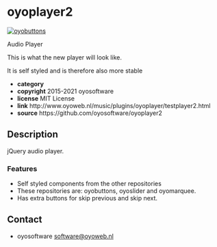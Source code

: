# oyoplayer2
<a href="http://oyoweb.nl/music/plugins/oyoplayer/testplayer2.html" target="_blank">
  <img src="http://oyoweb.nl/music/plugins/oyoplayer/oyoplayer2.jpg" alt="oyobuttons">
</a>
<p>Audio Player</p>
<div>
<p>This is what the new player will look like.</p>
<p>It is self styled and is therefore also more stable</p>
</div>
<ul>
  <li><strong>category</strong> </li>
  <li><strong>copyright</strong> 2015-2021 oyosoftware </li>
  <li><strong>license</strong> MIT License</li>
  <li><strong>link</strong> http://www.oyoweb.nl/music/plugins/oyoplayer/testplayer2.html</li>
  <li><strong>source</strong> https://github.com/oyosoftware/oyoplayer2</li>
</ul>
<h2>Description</h2>
<p>jQuery audio player.</p>
<h3>Features</h3>
<ul>
  <li>Self styled components from the other repositories</li>
  <li>These repositories are: oyobuttons, oyoslider and oyomarquee.</li>
  <li>Has extra buttons for skip previous and skip next.</li>
</ul>
<h2>Contact</h2>
<ul>
<li>oyosoftware <a href="mailto:software@oyoweb.nl">software@oyoweb.nl</a></li>
</ul>


